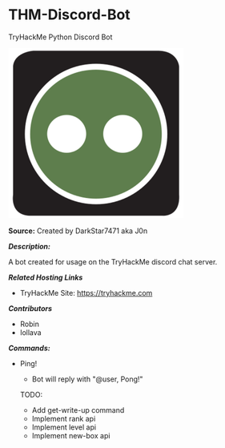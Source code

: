 # THM-Discord-Bot
TryHackMe Python Discord Bot

![alt text](/images/computer.png?raw=true "Box Bot Logo")

**Source:** Created by DarkStar7471 aka J0n

***Description:***

​A bot created for usage on the TryHackMe discord chat server.

***Related Hosting Links***

- TryHackMe Site: https://tryhackme.com

***Contributors***

- Robin
- lollava

***Commands:***

- Ping!
  - Bot will reply with "@user, Pong!"

  TODO:
  - Add get-write-up command
  - Implement rank api
  - Implement level api
  - Implement new-box api
